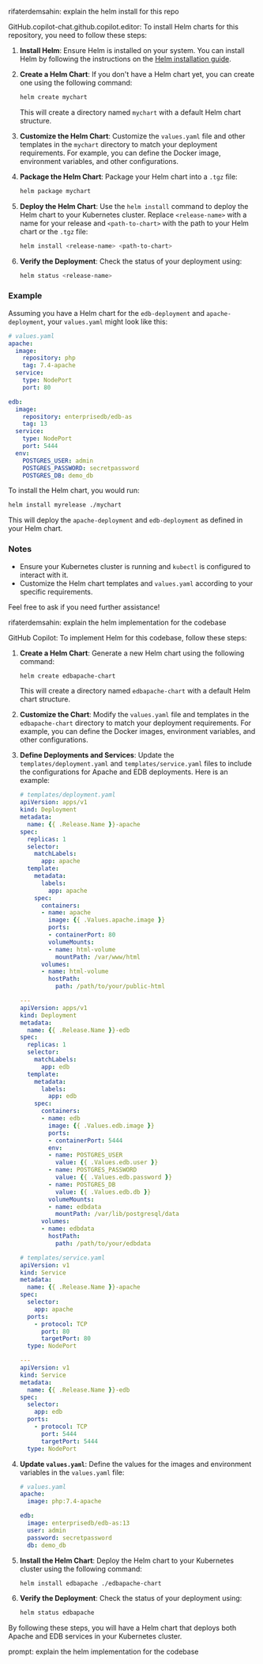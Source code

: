 rifaterdemsahin: explain the helm install for this repo 

GitHub.copilot-chat.github.copilot.editor: To install Helm charts for this repository, you need to follow these steps:

1. **Install Helm**:
   Ensure Helm is installed on your system. You can install Helm by following the instructions on the [Helm installation guide](https://helm.sh/docs/intro/install/).

2. **Create a Helm Chart**:
   If you don't have a Helm chart yet, you can create one using the following command:
   ```sh
   helm create mychart
   ```
   This will create a directory named `mychart` with a default Helm chart structure.

3. **Customize the Helm Chart**:
   Customize the `values.yaml` file and other templates in the `mychart` directory to match your deployment requirements. For example, you can define the Docker image, environment variables, and other configurations.

4. **Package the Helm Chart**:
   Package your Helm chart into a `.tgz` file:
   ```sh
   helm package mychart
   ```

5. **Deploy the Helm Chart**:
   Use the `helm install` command to deploy the Helm chart to your Kubernetes cluster. Replace `<release-name>` with a name for your release and `<path-to-chart>` with the path to your Helm chart or the `.tgz` file:
   ```sh
   helm install <release-name> <path-to-chart>
   ```

6. **Verify the Deployment**:
   Check the status of your deployment using:
   ```sh
   helm status <release-name>
   ```

### Example

Assuming you have a Helm chart for the `edb-deployment` and `apache-deployment`, your `values.yaml` might look like this:

```yaml
# values.yaml
apache:
  image:
    repository: php
    tag: 7.4-apache
  service:
    type: NodePort
    port: 80

edb:
  image:
    repository: enterprisedb/edb-as
    tag: 13
  service:
    type: NodePort
    port: 5444
  env:
    POSTGRES_USER: admin
    POSTGRES_PASSWORD: secretpassword
    POSTGRES_DB: demo_db
```

To install the Helm chart, you would run:
```sh
helm install myrelease ./mychart
```

This will deploy the `apache-deployment` and `edb-deployment` as defined in your Helm chart.

### Notes
- Ensure your Kubernetes cluster is running and `kubectl` is configured to interact with it.
- Customize the Helm chart templates and `values.yaml` according to your specific requirements.

Feel free to ask if you need further assistance!

rifaterdemsahin: explain the helm implementation for the codebase

GitHub Copilot: To implement Helm for this codebase, follow these steps:

1. **Create a Helm Chart**:
   Generate a new Helm chart using the following command:
   ```sh
   helm create edbapache-chart
   ```
   This will create a directory named `edbapache-chart` with a default Helm chart structure.

2. **Customize the Chart**:
   Modify the `values.yaml` file and templates in the `edbapache-chart` directory to match your deployment requirements. For example, you can define the Docker images, environment variables, and other configurations.

3. **Define Deployments and Services**:
   Update the `templates/deployment.yaml` and `templates/service.yaml` files to include the configurations for Apache and EDB deployments. Here is an example:

   ```yaml
   # templates/deployment.yaml
   apiVersion: apps/v1
   kind: Deployment
   metadata:
     name: {{ .Release.Name }}-apache
   spec:
     replicas: 1
     selector:
       matchLabels:
         app: apache
     template:
       metadata:
         labels:
           app: apache
       spec:
         containers:
         - name: apache
           image: {{ .Values.apache.image }}
           ports:
           - containerPort: 80
           volumeMounts:
           - name: html-volume
             mountPath: /var/www/html
         volumes:
         - name: html-volume
           hostPath:
             path: /path/to/your/public-html

   ---
   apiVersion: apps/v1
   kind: Deployment
   metadata:
     name: {{ .Release.Name }}-edb
   spec:
     replicas: 1
     selector:
       matchLabels:
         app: edb
     template:
       metadata:
         labels:
           app: edb
       spec:
         containers:
         - name: edb
           image: {{ .Values.edb.image }}
           ports:
           - containerPort: 5444
           env:
           - name: POSTGRES_USER
             value: {{ .Values.edb.user }}
           - name: POSTGRES_PASSWORD
             value: {{ .Values.edb.password }}
           - name: POSTGRES_DB
             value: {{ .Values.edb.db }}
           volumeMounts:
           - name: edbdata
             mountPath: /var/lib/postgresql/data
         volumes:
         - name: edbdata
           hostPath:
             path: /path/to/your/edbdata
   ```

   ```yaml
   # templates/service.yaml
   apiVersion: v1
   kind: Service
   metadata:
     name: {{ .Release.Name }}-apache
   spec:
     selector:
       app: apache
     ports:
       - protocol: TCP
         port: 80
         targetPort: 80
     type: NodePort

   ---
   apiVersion: v1
   kind: Service
   metadata:
     name: {{ .Release.Name }}-edb
   spec:
     selector:
       app: edb
     ports:
       - protocol: TCP
         port: 5444
         targetPort: 5444
     type: NodePort
   ```

4. **Update `values.yaml`**:
   Define the values for the images and environment variables in the `values.yaml` file:

   ```yaml
   # values.yaml
   apache:
     image: php:7.4-apache

   edb:
     image: enterprisedb/edb-as:13
     user: admin
     password: secretpassword
     db: demo_db
   ```

5. **Install the Helm Chart**:
   Deploy the Helm chart to your Kubernetes cluster using the following command:
   ```sh
   helm install edbapache ./edbapache-chart
   ```

6. **Verify the Deployment**:
   Check the status of your deployment using:
   ```sh
   helm status edbapache
   ```

By following these steps, you will have a Helm chart that deploys both Apache and EDB services in your Kubernetes cluster.

prompt: explain the helm implementation for the codebase